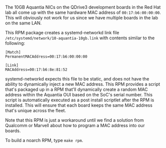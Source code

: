 The 10GB Aquantia NICs on the QDrive3 development boards in the Red Hat lab all come
up with the same hardware MAC address of `00:17:b6:00:00:00`. This will obviously not
work for us since we have multiple boards in the lab on the same LAN.

This RPM package creates a systemd-networkd link file
`/etc/systemd/network/10-aquantia-10gb.link` with contents similar to the following:

    [Match]
    PermanentMACAddress=00:17:b6:00:00:00
        
    [Link]
    MACAddress=00:17:b6:8e:81:52

systemd-networkd expects this file to be static, and does not have the ability to
dynamically inject a new MAC address. This RPM provides a script that's packaged up
in a RPM that'll dynamically create a random MAC address within the Aquantia OUI
based on the SoC's serial number. This script is automatically executed as a post
install scriptlet after the RPM is installed. This will ensure that each board
keeps the same MAC address that's unique across the fleet.

Note that this RPM is just a workaround until we find a solution from Qualcomm or
Marvell about how to program a MAC address into our boards.

To build a noarch RPM, type `make rpm`.

